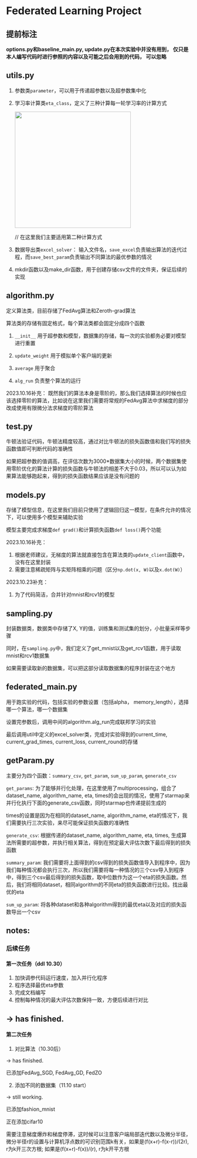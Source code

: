# Federated Learning Project

## 提前标注

**options.py和baseline_main.py, update.py在本次实验中并没有用到，
仅只是本人编写代码时进行参照的内容以及可能之后会用到的代码，
可以忽略**

## utils.py

1. 参数类`parameter`，可以用于传递超参数以及超参数集中化

2. 学习率计算类`eta_class`，定义了三种计算每一轮学习率的计算方式
   
   <img src="file:///Users/michael/Library/Application%20Support/marktext/images/2023-10-29-15-34-07-image.png" title="" alt="" width="316">
   
   // 在这里我们主要适用第二种计算方式

3. 数据导出类`excel_solver`： 输入文件名，`save_excel`负责输出算法的迭代过程，而`save_best_param`负责输出不同算法的最优参数的情况

4. mkdir函数以及make_dir函数，用于创建存储csv文件的文件夹，保证后续的实现

## algorithm.py

定义算法类，目前存储了FedAvg算法和Zeroth-grad算法

算法类的存储有固定格式，每个算法类都会固定分成四个函数

1. `__init__` 用于超参数和模型，数据集的存储，每一次的实验都务必要对模型进行重置

2. `update_weight` 用于模拟单个客户端的更新

3. `average` 用于聚合

4. `alg_run`  负责整个算法的运行

2023.10.16补充： 既然我们的算法本身是零阶的，那么我们选择算法的时候也应该选择零阶的算法，比如说在这里我们需要将常规的FedAvg算法中求梯度的部分改成使用有限微分法求梯度的零阶算法

## test.py

牛顿法验证代码，牛顿法精度较高，通过对比牛顿法的损失函数值和我们写的损失函数值即可判断代码的准确性

如果把超参数的值调高，在评估次数为3000*数据集大小的时候，两个数据集使用零阶优化的算法计算的损失函数与牛顿法的相差不大于0.03，所以可以认为如果算法能够跑起来，得到的损失函数结果应该是没有问题的

## models.py

存储了模型信息，在这里我们目前只使用了逻辑回归这一模型，在条件允许的情况下，可以使用多个模型来辅助实验

模型主要完成求梯度`def grad()`和计算损失函数`def loss()`两个功能

2023.10.16补充：

1. 根据老师建议，无梯度的算法就直接包含在算法类的`update_client`函数中，没有在这里封装
2. 需要注意稀疏矩阵与实矩阵相乘的问题（区分`np.dot(x, W)`以及`x.dot(W)`）

2023.10.23补充：

1. 为了代码简洁，合并针对mnist和rcv1的模型

## sampling.py

封装数据类，数据类中存储了X, Y的值，训练集和测试集的划分，小批量采样等步骤

同时，在`sampling.py`中，我们定义了get_mnist以及get_rcv1函数，用于读取mnist和rcv1数据集

如果需要读取新的数据集，可以把这部分读取数据集的程序封装在这个地方

## federated_main.py

用于跑实验的代码，包括实验的参数设置（包括alpha， memory_length），选择哪一个算法，哪一个数据集

设置完参数后，调用中间的algorithm.alg_run完成联邦学习的实验

最后调用util中定义的excel_solver类，完成对实验得到的current_time, current_grad_times, current_loss, current_round的存储

## getParam.py

主要分为四个函数：`summary_csv`, `get_param`, `sum_up_param`, `generate_csv`

`get_params`: 为了能够并行化处理，在这里使用了multiprocessing，组合了dataset_name, algorithm_name, eta, times的会出现的情况，使用了starmap来并行化执行下面的generate_csv函数，同时starmap也传递提前生成的

times的设置是因为在相同的dataset_name, algorithm_name, eta的情况下，我们需要执行三次实验，来尽可能保证损失函数的准确性

`generate_csv`: 根据传递的dataset_name, algorithm_name, eta, times, 生成算法所需要的超参数，并执行相关算法，得到在预定最大评估次数下最后得到的损失函数

`summary_param`: 我们需要将上面得到的csv得到的损失函数值导入到程序中，因为我们每种情况都会执行三次，所以我们需要将每一种情况的三个csv导入到程序中，得到三个csv最后得到的损失函数，取中位数作为这一个eta的损失函数。然后，我们将相同dataset，相同algorithm的不同eta的损失函数进行比较。找出最优的eta

`sum_up_param`: 将各种dataset和各种algorithm得到的最优eta以及对应的损失函数导出一个csv



## notes:

### 后续任务

#### 第一次任务（ddl 10.30）

1. 加快调参代码运行速度，加入并行化程序
2. 程序选择最优eta参数
3. 完成文档编写
4. 控制每种情况的最大评估次数保持一致，方便后续进行对比

-> has finished.
----

#### 第二次任务

1. 对比算法（10.30后）
   
-> has finished.
   
   已添加FedAvg_SGD, FedAvg_GD, FedZO
   
2. 添加不同的数据集（11.10 start）
   
-> still working.

   已添加fashion_mnist
   
   正在添加cifar10
   
   需要注意梯度爆炸和梯度停滞，这时候可以注意客户端局部迭代数以及微分半径，微分半径r的设置与计算机浮点数的可识别范围k有关，如果是(f(x+r)-f(x-r))/(2r), r为k开三次方根; 如果是(f(x+r)-f(x))/(r), r为k开平方根
   
